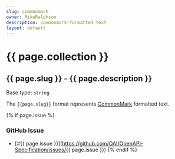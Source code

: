 ```yaml
---
slug: commonmark
owner: MikeRalphson
description: commonmark-formatted text
layout: default
---
```


# {{ page.collection }}

## {{ page.slug }} - {{ page.description }}

Base type: `string`.

The `{{page.slug}}` format represents [CommonMark](https://commonmark.org/) formatted text.

{% if page.issue %}
### GitHub Issue

* [#{{ page.issue }}](https://github.com/OAI/OpenAPI-Specification/issues/{{ page.issue }})
{% endif %}
